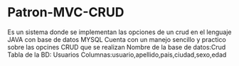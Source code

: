 # Patron-MVC-CRUD
Es un sistema donde se implementan las opciones de un crud en el lenguaje JAVA con base de datos MYSQL
Cuenta con un manejo sencillo y practico sobre las opcines CRUD que se realizan 
Nombre de la base de datos:Crud
Tabla de la BD: Usuarios
Columnas:usuario,apellido,pais,ciudad,sexo,edad
